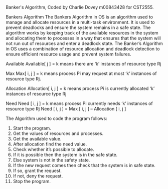 Banker's Algorithm, Coded by Charlie Dovey m00843428 for CST2555.

Bankers Algorithm
The Bankers Algorithm in OS is an algorithm used to manage and allocate resources in a multi-task environment. It is used to prevent deadlocks and ensure the system remains in a safe state. The algorithm works by keeping track of the available resources in the system and allocating them to processes in a way that ensures that the system will not run out of resources and enter a deadlock state. The Banker’s Algorithm in OS uses a combination of resource allocation and deadlock detection to ensure efficient resource usage and prevent system failures.

Available
Available[ j ] = k means there are ‘k’ instances of resource type Rj

Max
Max[ i, j ] = k means process Pi may request at most ‘k’ instances of resource type Rj.

Allocation
Allocation[ i, j ] = k means process Pi is currently allocated ‘k’ instances of resource type Rj

Need
Need [ i,   j ] = k means process Pi currently needs ‘k’ instances of resource type Rj
Need [ i,   j ] = Max [ i,   j ] – Allocation [ i,   j ]

The Algorithm used to code the program follows:
1. Start the program.
2. Get the values of resources and processes.
3. Get the available value.
4. After allocation find the need value.
5. Check whether it’s possible to allocate.
6. If it is possible then the system is in the safe state.
7. Else system is not in the safety state.
8. If the new request comes then check that the system is in safe state.
9. If so, grant the request.
10. If not, deny the request.
11. Stop the program.
